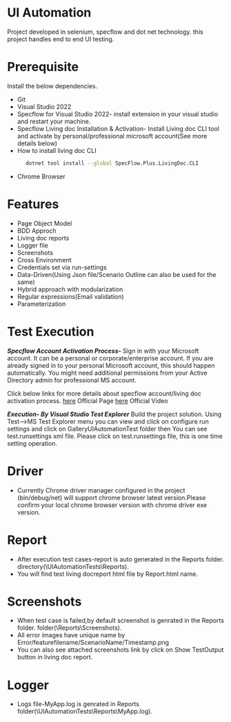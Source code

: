 ﻿# UI Automation 
Project developed in selenium, specflow and dot net technology. this project handles end to end UI testing.

# Prerequisite 
Install the below dependencies.
- Git
- Visual Studio 2022 
- Specflow for Visual Studio 2022- install extension in your visual studio and restart your machine.
- Specflow Living doc Installation & Activation- Install Living doc CLI tool and activate by personal/professional microsoft account(See more details below)
- How to install living doc CLI
```sh
      dotnet tool install --global SpecFlow.Plus.LivingDoc.CLI 
```
- Chrome Browser

# Features
- Page Object Model
- BDD Approch
- Living doc reports
- Logger file
- Screenshots
- Cross Environment
- Credentials set via run-settings
- Data-Driven(Using Json file/Scenario Outline can also be used for the same)
- Hybrid approach with modularization 
- Regular expressions(Email validation)
- Parameterization

# Test Execution
***Specflow Account Activation Process-***
  Sign in with your Microsoft account. It can be a personal or corporate/enterprise account.
  If you are already signed in to your personal Microsoft account, this should happen automatically.
  You might need additional permissions from your Active Directory admin for professional MS account.

  Click below links for more details about specflow account/living doc activation process.
  [here](https://docs.specflow.org/en/latest/specflowaccount.html)  Official Page
  [here](https://www.youtube.com/watch?v=eX8JCtZKPfk)  Official Video
  
  ***Execution- By Visual Studio Test Explorer*** 
  Build the project solution. Using Test-->MS Test Explorer menu you can view and click on configure run settings and click on GalleryUIAutomationTest folder then You can see test.runsettings xml file. Please click on test.runsettings file, this is one time setting operation.

# Driver
- Currently Chrome driver manager configured in the project (bin/debug/net) will support
  chrome browser latest version.Please confirm your local chrome browser version with chrome driver exe version. 

# Report
- After execution test cases-report is auto generated in the Reports folder.  directory(\UIAutomationTests\Reports).
- You will find test living docreport html file by Report.html name.

# Screenshots
- When test case is failed,by default screenshot is genrated in the Reports folder. folder(\Reports\Screenshots).
- All error images have unique name by Error/featurefilename/ScenarioName/Timestamp.png
- You can also see attached screenshots link by click on Show TestOutput button in living doc report.

# Logger
- Logs file-MyApp.log is genrated in  Reports folder(\UIAutomationTests\Reports\MyApp.log).
